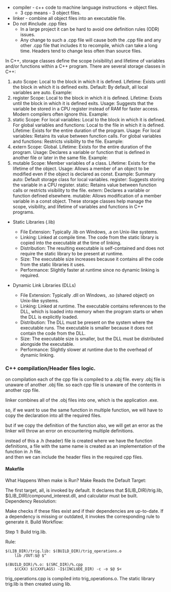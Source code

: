 - compiler - c++ code to machine language instructions -> object files.
  - 3 cpp means - 3 object files.
- linker - combine all object files into an executable file.
- Do not #include .cpp files 
  - In a large project it can be hard to avoid one definition rules (ODR) issues.
  - Any change to such a .cpp file will cause both the .cpp file and any other .cpp file that includes it to recompile, which can take a long time. Headers tend to change less often than source files.

In C++, storage classes define the scope (visibility) and lifetime of variables and/or functions within a C++ program. There are several storage classes in C++:

1. auto
Scope: Local to the block in which it is defined.
Lifetime: Exists until the block in which it is defined exits.
Default: By default, all local variables are auto.
Example:
2. register
Scope: Local to the block in which it is defined.
Lifetime: Exists until the block in which it is defined exits.
Usage: Suggests that the variable be stored in a CPU register instead of RAM for faster access. Modern compilers often ignore this.
Example:
3. static
Scope:
For local variables: Local to the block in which it is defined.
For global variables and functions: Local to the file in which it is defined.
Lifetime: Exists for the entire duration of the program.
Usage:
For local variables: Retains its value between function calls.
For global variables and functions: Restricts visibility to the file.
Example:
4. extern
Scope: Global.
Lifetime: Exists for the entire duration of the program.
Usage: Declares a variable or function that is defined in another file or later in the same file.
Example:
5. mutable
Scope: Member variables of a class.
Lifetime: Exists for the lifetime of the object.
Usage: Allows a member of an object to be modified even if the object is declared as const.
Example:
Summary
auto: Default storage class for local variables.
register: Suggests storing the variable in a CPU register.
static: Retains value between function calls or restricts visibility to the file.
extern: Declares a variable or function defined elsewhere.
mutable: Allows modification of a member variable in a const object.
These storage classes help manage the scope, visibility, and lifetime of variables and functions in C++ programs.

- Static Libraries (.lib)
  - File Extension: Typically .lib on Windows, .a on Unix-like systems.
  - Linking: Linked at compile time. The code from the static library is copied into the executable at the time of linking.
  - Distribution: The resulting executable is self-contained and does not require the static library to be present at runtime.
  - Size: The executable size increases because it contains all the code from the static libraries it uses.
  - Performance: Slightly faster at runtime since no dynamic linking is required.

- Dynamic Link Libraries (DLLs)
  - File Extension: Typically .dll on Windows, .so (shared object) on Unix-like systems.
  - Linking: Linked at runtime. The executable contains references to the DLL, which is loaded into memory when the program starts or when the DLL is explicitly loaded.
  - Distribution: The DLL must be present on the system where the executable runs. The executable is smaller because it does not contain the code from the DLL.
  - Size: The executable size is smaller, but the DLL must be distributed alongside the executable.
  - Performance: Slightly slower at runtime due to the overhead of dynamic linking.

### C++ compilation/Header files logic.

on compilation each of the cpp file is compiled to a .obj file. 
every .obj file is unaware of another .obj file. 
so each cpp file is unaware of the contents in another cpp file.

linker combines all of the .obj files into one, which is the application .exe. 

so, if we want to use the same function in multiple function, we will have to copy the declaration into all the required files. 

but if we copy the definition of the function also, we will get an error as the linker will throw an error on encountering multiple definitions. 

instead of this a .h (header) file is created where we have the function definitions,
a file with the same name is created as an implementation of the function in .h file.  
and then we can include the header files in the required cpp files.

#### Makefile

What Happens When make is Run?
Make Reads the Default Target:

The first target, all, is invoked by default.
It declares that $(LIB_DIR)/trig.lib, $(LIB_DIR)/compound_interest.dll, and calculator must be built.
Dependency Resolution:

Make checks if these files exist and if their dependencies are up-to-date.
If a dependency is missing or outdated, it invokes the corresponding rule to generate it.
Build Workflow:

Step 1: Build trig.lib.

Rule:

```
$(LIB_DIR)/trig.lib: $(BUILD_DIR)/trig_operations.o
    lib /OUT:$@ $^
```

```
$(BUILD_DIR)/%.o: $(SRC_DIR)/%.cpp
    $(CXX) $(CXXFLAGS) -I$(INCLUDE_DIR) -c -o $@ $<
```

trig_operations.cpp is compiled into trig_operations.o.
The static library trig.lib is then created using lib.